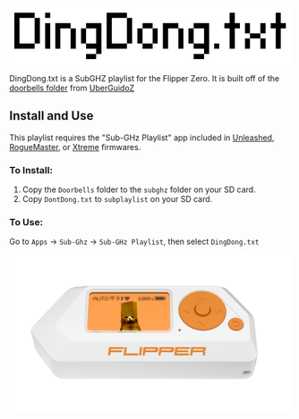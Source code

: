 ![](/Assets/dingdong.png)

DingDong.txt is a SubGHZ playlist for the Flipper Zero. It is built off of the [doorbells folder](https://github.com/UberGuidoZ/Flipper/tree/main/Sub-GHz/Doorbells) from [UberGuidoZ](https://github.com/UberGuidoZ)

## Install and Use

This playlist requires the "Sub-GHz Playlist" app included in [Unleashed](https://github.com/DarkFlippers/unleashed-firmware), [RogueMaster](https://github.com/RogueMaster/flipperzero-firmware-wPlugins), or [Xtreme](https://github.com/Flipper-XFW/Xtreme-Firmware) firmwares.

### To Install:

1. Copy the `Doorbells` folder to the `subghz` folder on your SD card.
2. Copy `DontDong.txt` to `subplaylist` on your SD card.

### To Use:

Go to `Apps` -> `Sub-Ghz` -> `Sub-GHz Playlist`, then select `DingDong.txt`

![](/Assets/flipcat.png)